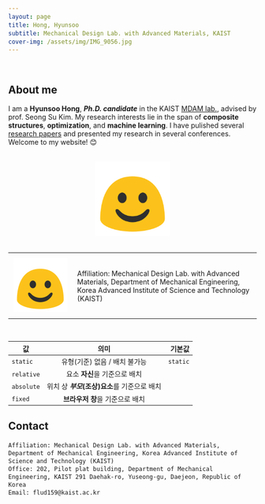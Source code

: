 ```yaml
---
layout: page
title: Hong, Hyunsoo
subtitle: Mechanical Design Lab. with Advanced Materials, KAIST
cover-img: /assets/img/IMG_9056.jpg
---
```


<br/>

## About me

I am a **Hyunsoo Hong**, **_Ph.D. candidate_** in the KAIST [MDAM lab.](https://mdam.kaist.ac.kr), advised by prof. Seong Su Kim. My research interests lie in the span of **composite structures**, **optimization**, and **machine learning**. I have pulished several [research papers](https://scholar.google.com/citations?user=sqkmqoQAAAAJ&hl=en&authuser=1) and presented my research in several conferences. Welcome to my website! &#x1f60a;

<br/>


<center><img src="/assets/img/test.png" width="30%" height="30%"></center>

<br/>

<div id="image-table">
    <table>
	    <tr>
    	    <td style="padding:10px">
        	    <img src="/assets/img/test.png" width="400"/>
      	    </td>
	    <td style="padding:10px">
		    Affiliation: Mechanical Design Lab. with Advanced Materials, Department of Mechanical Engineering, Korea Advanced Institute of Science and Technology (KAIST)
            </td>
        </tr>
    </table>
</div>

<br/>

값 | 의미 | 기본값
---|:---:|---:
`static` | 유형(기준) 없음 / 배치 불가능 | `static`
`relative` | 요소 **자신**을 기준으로 배치 |
`absolute` | 위치 상 **_부모_(조상)요소**를 기준으로 배치 |
`fixed` | **브라우저 창**을 기준으로 배치 |


## Contact

```
Affiliation: Mechanical Design Lab. with Advanced Materials, Department of Mechanical Engineering, Korea Advanced Institute of Science and Technology (KAIST)
Office: 202, Pilot plat building, Department of Mechanical Engineering, KAIST 291 Daehak-ro, Yuseong-gu, Daejeon, Republic of Korea
Email: flud159@kaist.ac.kr
```
